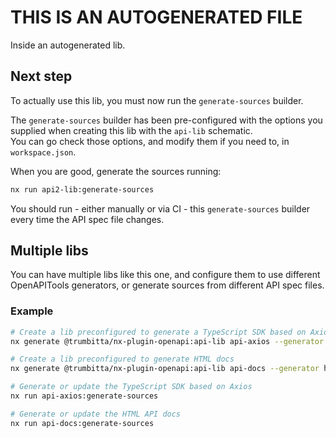 # THIS IS AN AUTOGENERATED FILE

Inside an autogenerated lib.

## Next step

To actually use this lib, you must now run the `generate-sources` builder.

The `generate-sources` builder has been pre-configured with the options you supplied when creating this lib with the `api-lib` schematic.  
You can go check those options, and modify them if you need to, in `workspace.json`.

When you are good, generate the sources running:

```sh
nx run api2-lib:generate-sources
```

You should run - either manually or via CI - this `generate-sources` builder every time the API spec file changes.

## Multiple libs

You can have multiple libs like this one, and configure them to use different OpenAPITools generators, or generate sources from different API spec files.

### Example

```sh
# Create a lib preconfigured to generate a TypeScript SDK based on Axios
nx generate @trumbitta/nx-plugin-openapi:api-lib api-axios --generator typescript-axios

# Create a lib preconfigured to generate HTML docs
nx generate @trumbitta/nx-plugin-openapi:api-lib api-docs --generator html

# Generate or update the TypeScript SDK based on Axios
nx run api-axios:generate-sources

# Generate or update the HTML API docs
nx run api-docs:generate-sources
```
